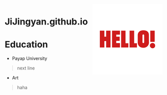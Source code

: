 <img src="https://github.com/JiJingyan/JiJingyan.github.io/blob/main/download.png" alt="RPB Photo" align="right"/>


# JiJingyan.github.io

# Education
* Payap University<br/>
>next line
* Art<br/>
>haha
